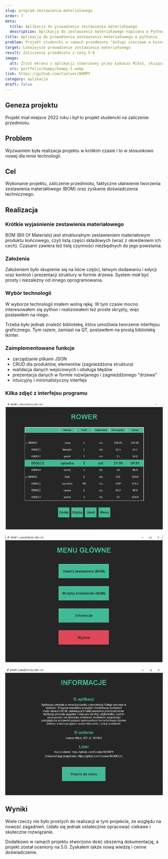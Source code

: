 ```yaml
---
slug: program-zestawienia-materialowego
order: 7
meta:
  title: Aplikacja do prowadzenia zestawienia materiałowego
  description: Aplikacja do zestawienia materiałowego napisana w Pythonie z użyciem Tkinter, ułatwia organizację i zarządzanie zasobami
title: Aplikacja do prowadzenia zestawienia materiałowego w pythonie
problem: Projekt studencki w ramach przedmiotu "Usługi sieciowe w biznesie"
target: Łatwiejsze prowadzenie zestawienia materiałowego
result: Zaliczenie przedmiotu z notą 5.0
image:
  alt: Zrzut ekranu z aplikacji stworzonej przez Łukasza Miłoś, służącej do prowadzenia zestawienia materiałowego
  src: portfolio/bompy/bompy-1.webp
link: https://github.com/Coolxer/BOMPY
category: aplikacja
draft: false
---
```


## Geneza projektu

Projekt miał miejsce 2022 roku i był to projekt studencki na zaliczenie przedmiotu.

## Problem

Wyzwaniem była realizacja projektu w krótkim czasie i to w stosunkowo nowej dla mnie technologii.

## Cel

Wykonanie projektu, zaliczenie przedmiotu, faktyczne ułatwienie tworzenia zestawienia materiałówego (BOM) oraz zyskanie doświadczenia technicznego.

## Realizacja

### Krótkie wyjaśnienie zestawienia materiałowego

BOM (Bill Of Materials) jest strukturalnym zestawieniem materiałowym produktu końcowego, czyli listą części składowych (wraz z określeniem ich cech). Czasami zawiera też listę czynności niezbędnych do jego powstania.

### Założenia

Założeniem było skupienie się na liście części, łatwym dodawaniu i edycji oraz kontroli i prezentacji struktury w formie drzewa. System miał być prosty i niezależny od innego oprogramowania.

### Wybór technologii

W wyborze technologii miałem wolną rękę. W tym czasie mocno interesowałem się python i realizowałem też proste skrypty, więc postawiłem na niego.

Trzeba było jednak znaleźć bibliotekę, która umożliwia tworzenie interfejsu graficznego. Tym razem, zamiast na QT, postawiłem na prostą bibliotekę tkinter.

### Zaimplementowane funkcje

- zarządzanie plikami JSON
- CRUD dla produktów, elementów (zagnieżdżona struktura)
- walidacja danych wejściowych i obsługa błędów
- prezentacja danych w formie rozwijanego i zagnieżdżonego "drzewa"
- intuicyjny i minimalistyczny interfejs

### Kilka zdjęć z interfejsu programu

![Widok drzewa w aplikacji bompy do zarządzania zestawieniami materiałowymi](../../assets/images/portfolio/bompy/bompy-1.webp)

![Widok menu w aplikacji bompy do zarządzania zestawieniami materiałowymi](../../assets/images/portfolio/bompy/bompy-2.webp)

![Ekran informacyjny aplikacji bompy do zarządzania zestawieniami materiałowymi](../../assets/images/portfolio/bompy/bompy-3.webp)

## Wyniki

Wiele rzeczy nie było prostych do realizacji w tym projekcie, ze względu na nowość zagadnień. Udało się jednak ostatecznie opracować ciekawe i skuteczne rozwiązanie.

Dodatkowo w ramach projektu stworzono dość obszerną dokumentację, a projekt został oceniony na 5.0. Zyskałem także nową wiedzę i cenne doświadczenie.
